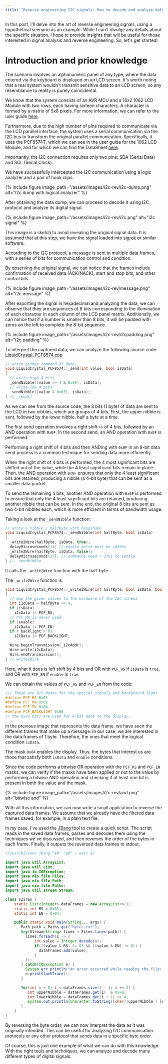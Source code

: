 ```yaml
---
title: "Reverse engineering I2C signals: How to decode and analyze data"
---
```


In this post, I'll delve into the art of reverse engineering signals, using a hypothetical scenario as an example. While I can't divulge any details about the specific situation, I hope to provide insights that will be useful for those interested in signal analysis and reverse engineering. So, let's get started!

# Introduction and prior knowledge

The scenario involves an alphanumeric panel of any type, where the data entered via the keyboard is displayed on an LCD screen. It's worth noting that a real system wouldn't transmit sensitive data to an LCD screen, so any resemblance to reality is purely coincidental.

We know that the system consists of an AVR MCU and a 16x2 1062 LCD Module with two rows, each having sixteen characters. A character is formed by a matrix of 5x8 pixels. For more information, we can refer to the user guide [here](https://www.handsontec.com/dataspecs/module/I2C_1602_LCD.pdf).

Furthermore, due to the high number of pins required to communicate via the LCD parallel interface, the system uses a serial communication via the I2C bus to transform the original parallel communication. Specifically, it uses the PCF8574T, which we can see in the user guide for the 1062 LCD Module, and for which we can find the DataSheet  [here](https://pdf1.alldatasheet.es/datasheet-pdf/view/18215/PHILIPS/PCF8574T.html).

Importantly, the I2C connection requires only two pins: SDA (Serial Data) and SCL (Serial Clock).

We have successfully intercepted the I2C communication using a logic analyzer and a pair of hook clips.

{% include figure image_path="/assets/images/i2c-rev/i2c-dump.png" alt="i2c dump with logical analyzer" %}

After obtaining the data dump, we can proceed to decode it using I2C protocol and analyze its digital signal.

{% include figure image_path="/assets/images/i2c-rev/i2c.png" alt="i2c signal" %}

This image is a sketch to avoid revealing the original signal data. It is assumed that at this step, we have the signal loaded into [sigrok](https://sigrok.org/wiki/Main_Page) or similar software.

According to the I2C protocol, a message is sent in multiple data frames, with a series of bits for communication control and condition.

By observing the original signal, we can notice that the frames include confirmation of received data (ACK/NACK), start and stop bits, and other control bits.

{% include figure image_path="/assets/images/i2c-rev/message.png" alt="i2c message" %}

After exporting the signal in hexadecimal and analyzing the data, we can observe that they are sequences of 8 bits corresponding to the illumination of each character in each column of the LCD panel matrix. Additionally, we can notice that if a number is smaller than 8 bits, it will be padded with zeros on the left to complete the 8-bit sequence.

{% include figure image_path="/assets/images/i2c-rev/i2cpadding.png" alt="i2c padding" %}

To interpret the captured data, we can analyze the following source code:
[LiquidCrystal_PCF8574.cpp](https://github.com/mathertel/LiquidCrystal_PCF8574/blob/master/src/LiquidCrystal_PCF8574.cpp)

```c++
// write either command or data
void LiquidCrystal_PCF8574::_send(int value, bool isData)
{
  // write high 4 bits
  _sendNibble((value >> 4 & 0x0F), isData);
  // write low 4 bits
  _sendNibble((value & 0x0F), isData);
} // _send()
```

As we can see from the source code, the 8 bits (1 byte) of data are sent to the LCD in two nibbles, which are groups of 4 bits. First, the upper nibble is sent, followed by the lower nibble, half a byte at a time.

The first send operation involves a right shift `>>` of 4 bits, followed by an AND operation with `0x0F`.
In the second send, an AND operation with `0x0F` is performed.

Performing a right shift of 4 bits and then ANDing with `0x0F` in an 8-bit data send process is a common technique for sending data more efficiently.

When the right shift of 4 bits is performed, the 4 most significant bits are shifted out of the value, while the 4 least significant bits remain in place. Then, the AND operation with `0x0F` ensures that only the 4 least significant bits are retained, producing a nibble (a 4-bit byte) that can be sent as a smaller data packet.

To send the remaining 4 bits, another AND operation with `0x0F` is performed to ensure that only the 4 least significant bits are retained, producing another nibble that can be sent. In the end, the original 8 bits are sent as two 4-bit nibbles each, which is more efficient in terms of bandwidth usage.

Taking a look at the `_sendNibble` function:

```c++
// write a nibble / halfByte with handshake
void LiquidCrystal_PCF8574::_sendNibble(int halfByte, bool isData)
{
  _write2Wire(halfByte, isData, true);
  delayMicroseconds(1); // enable pulse must be >450ns
  _write2Wire(halfByte, isData, false);
  delayMicroseconds(37); // commands need > 37us to settle
} // _sendNibble
```

It calls the `_write2Wire` function with the half-byte.

The `_write2Wire` function is:

```c++
void LiquidCrystal_PCF8574::_write2Wire(int halfByte, bool isData, bool enable)
{
  // map the given values to the hardware of the I2C schema
  int i2cData = halfByte << 4;
  if (isData)
    i2cData |= PCF_RS;
  // PCF_RW is never used.
  if (enable)
    i2cData |= PCF_EN;
  if (_backlight > 0)
    i2cData |= PCF_BACKLIGHT;

  Wire.beginTransmission(_i2cAddr);
  Wire.write(i2cData);
  Wire.endTransmission();
} // write2Wire
```

Here, what it does is left shift by 4 bits and OR with `PCF_RS` if `isData` is `true`, and OR with `PCF_EN` if `enable` is `true`.

We can obtain the values of `PCF_RS` and `PCF_EN` from the code:

```c++
/// These are Bit-Masks for the special signals and background light
#define PCF_RS 0x01
#define PCF_RW 0x02
#define PCF_EN 0x04
#define PCF_BACKLIGHT 0x08
// the 0xF0 bits are used for 4-bit data to the display.
```

In the previous image that represents the data frame, we have seen the different frames that make up a message. In our case, we are interested in the data frames of 1 byte. Therefore, the ones that meet the logical condition `isData`.

The mask `0x04` enables the display. Thus, the bytes that interest us are those that satisfy both `isData` and `enable` conditions.

Since the code performs a bitwise OR operation with the `PCF_RS` and `PCF_EN` masks, we can verify if the masks have been applied or not to the value by performing a bitwise AND operation and checking if at least one bit is present in both the value and the mask.

{% include figure image_path="/assets/images/i2c-rev/and.png" alt="bitwise and" %}

With all this information, we can now write a small application to reverse the captured data frames. We assume that we already have the filtered data frames saved, for example, in a plain text file.

In my case, I've used the [JBang](https://www.jbang.dev/) tool to create a quick script. The script reads in the saved data frames, parses and decodes them using the techniques we've discussed, and then reverses the order of the bytes in each frame. Finally, it outputs the reversed data frames to stdout.

```java
///usr/bin/env jbang "$0" "$@" ; exit $?

import java.util.ArrayList;
import java.util.List;
import java.io.IOException;
import java.nio.file.Files;
import java.nio.file.Path;
import java.nio.file.Paths;
import java.util.stream.Stream;

class s2irev {
    static List<Integer> dataFrames = new ArrayList<>();
    static int RS = 0x01;
    static int EN = 0x04;

    public static void main(String... args) {
       Path path = Paths.get("bytes.txt");
       try(Stream<String> lines = Files.lines(path)) {
         lines.forEach(s -> {
             int value = Integer.decode(s);
             if(((value & RS) != 0) && ((value & EN) != 0)) {
               dataFrames.add(value);
             }
         });
       } catch(IOException e) {
         System.err.println("An error occurred while reading the file: " + e.getMessage());
         e.printStackTrace();
       }

       for(int i = 0; i < dataFrames.size() - 1; i += 2) {
          int upperNibble = dataFrames.get(i)  & 0xF0;
          int lowerNibble = dataFrames.get(i + 1) >> 4;
          System.out.println(Character.toString((char)(upperNibble | lowerNibble)));
       }
    }
}
```

By reversing the byte order, we can now interpret the data as it was originally intended. This can be useful for analyzing I2C communication protocols or any other protocol that sends data in a specific byte order.

Of course, this is just one example of what we can do with this knowledge. With the right tools and techniques, we can analyze and decode many different types of digital signals.
